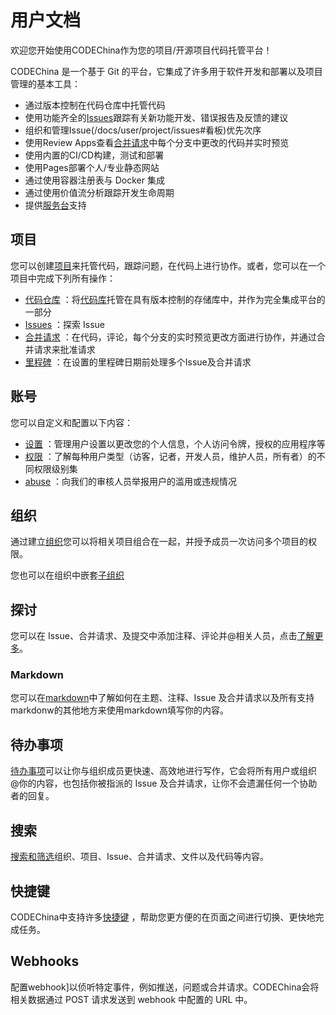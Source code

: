 # 用户文档[](#user "Permalink")

欢迎您开始使用CODEChina作为您的项目/开源项目代码托管平台！

CODEChina 是一个基于 Git 的平台，它集成了许多用于软件开发和部署以及项目管理的基本工具：

*   通过版本控制在代码仓库中托管代码
*   使用功能齐全的[Issues](/docs/user/project/issues#issue-列表)跟踪有关新功能开发、错误报告及反馈的建议
*   组织和管理Issue(/docs/user/project/issues#看板)优先次序
*   使用Review Apps查看[合并请求](/docs/user/project/merge-request)中每个分支中更改的代码并实时预览
*   使用内置的CI/CD构建，测试和部署
*   使用Pages部署个人/专业静态网站
*   通过使用容器注册表与 Docker 集成
*   通过使用价值流分析跟踪开发生命周期
*   提供[服务台](/project/service_desk)支持

## 项目[](#project "Permalink")

您可以创建[项目](/docs/user/project)来托管代码，跟踪问题，在代码上进行协作。或者，您可以在一个项目中完成下列所有操作：

*   [代码仓库](/project/repo) ：将[代码库](/docs/user/project/repo)托管在具有版本控制的存储库中，并作为完全集成平台的一部分
*   [Issues](/docs/user/project/issues) ：探索 Issue
*   [合并请求](/docs/user/project/merge-request) ：在代码，评论，每个分支的实时预览更改方面进行协作，并通过合并请求来批准请求
*   [里程碑](/docs/user/project/milestone) ：在设置的里程碑日期前处理多个Issue及合并请求

## 账号[](#account "Permalink")

您可以自定义和配置以下内容：

*   [设置](/docs/user/account) ：管理用户设置以更改您的个人信息，个人访问令牌，授权的应用程序等
*   [权限](/docs/user/permissions) ：了解每种用户类型（访客，记者，开发人员，维护人员，所有者）的不同权限级别集
*   [abuse](/docs/user/abuse) ：向我们的审核人员举报用户的滥用或违规情况

## 组织[](#organization "Permalink")

通过建立[组织](/docs/user/org)您可以将相关项目组合在一起，并授予成员一次访问多个项目的权限。

您也可以在组织中嵌套[子组织](/docs/user/org/sub_org) 

## 探讨[](#discussions "Permalink")

您可以在 Issue、合并请求、及提交中添加注释、评论并@相关人员，点击[了解更多](/docs/user/discussions)。

### Markdown[](#markdown "Permalink")

您可以在[markdown](/docs/user/markdown)中了解如何在主题、注释、Issue 及合并请求以及所有支持markdonw的其他地方来使用markdown填写你的内容。

## 待办事项[](#todo "Permalink")

[待办事项](/docs/user/todo)可以让你与组织成员更快速、高效地进行写作，它会将所有用户或组织 @你的内容，也包括你被指派的 Issue 及合并请求，让你不会遗漏任何一个协助者的回复。

## 搜索[](#search "Permalink")

[搜索和筛选](/docs/user/search)组织、项目、Issue、合并请求、文件以及代码等内容。

## 快捷键[](#shortcutkey "Permalink")

CODEChina中支持许多[快捷键](/docs/user/shortcutkey) ，帮助您更方便的在页面之间进行切换、更快地完成任务。

## Webhooks[](#webhooks "Permalink")

配置webhook]以侦听特定事件，例如推送，问题或合并请求。CODEChina会将相关数据通过 POST 请求发送到 webhook 中配置的 URL 中。